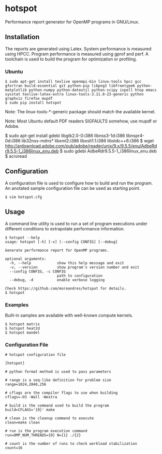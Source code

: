 # hotspot

Performance report generator for OpenMP programs in GNU/Linux.

## Installation

The reports are generated using Latex.
System performance is measured using HPCC.
Program performance is measured using gprof and perf.
A toolchain is used to build the program for optimization or profiling.

### Ubuntu

```
$ sudo apt-get install texlive openmpi-bin linux-tools hpcc gcc gfortran build-essential git python-pip libpng3 libfreetype6 python-matplotlib python-numpy python-dateutil python-scipy ispell htop emacs sysstat texlive-latex-extra linux-tools-3.11.0-23-generic python graphviz firefox mupdf
$ sudo pip install hotspot
```

Note: The linux-tools-*-generic package should match the available kernel.

Note: Most Ubuntu default PDF readers SIGFAULTS somehow, use mupdf or Adobe.

$ sudo apt-get install gdebi libgtk2.0-0:i386 libnss3-1d:i386 libnspr4-0d:i386 lib32nss-mdns* libxml2:i386 libxslt1.1:i386 libstdc++6:i386
$ wget http://ardownload.adobe.com/pub/adobe/reader/unix/9.x/9.5.5/enu/AdbeRdr9.5.5-1_i386linux_enu.deb
$ sudo gdebi AdbeRdr9.5.5-1_i386linux_enu.deb
$ acroread

## Configuration

A configuration file is used to configure how to build and run the program.
An anotated sample configuration file can be used as starting point.

```
$ vim hotspot.cfg
```

## Usage

A command line utility is used to run a set of program executions under different conditions to extrapolate performance information.

```
$ hotspot --help
usage: hotspot [-h] [-v] [--config CONFIG] [--debug]

Generate performance report for OpenMP programs.

optional arguments:
  -h, --help            show this help message and exit
  -v, --version         show program's version number and exit
  --config CONFIG, -c CONFIG
                        path to configuration
  --debug, -d           enable verbose logging

Check https://github.com/moreandres/hotspot for details.
$ hotspot
```

### Examples

Built-in samples are available with well-known compute kernels.

```
$ hotspot matrix
$ hotspot heat2d
$ hotspot mandel
```

### Configuration File

```
# hotspot configuration file

[hotspot]

# python format method is used to pass parameters

# range is a seq-like definition for problem size
range=1024,2048,256

# cflags are the compiler flags to use when building
cflags=-O3 -Wall -Wextra

# build is the command used to build the program
build=CFLAGS='{0}' make

# clean is the cleanup command to execute
clean=make clean

# run is the program execution command
run=OMP_NUM_THREADS={0} N={1} ./{2}

# count is the number of runs to check workload stabilization
count=16
```
